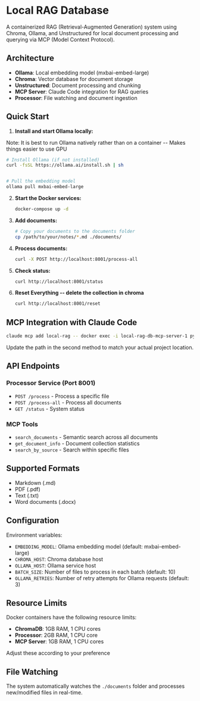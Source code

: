 # Local RAG Database

A containerized RAG (Retrieval-Augmented Generation) system using Chroma, Ollama, and Unstructured for local document processing and querying via MCP (Model Context Protocol).

## Architecture

- **Ollama**: Local embedding model (mxbai-embed-large)
- **Chroma**: Vector database for document storage
- **Unstructured**: Document processing and chunking
- **MCP Server**: Claude Code integration for RAG queries
- **Processor**: File watching and document ingestion

## Quick Start

1. **Install and start Ollama locally:**


Note: It is best to run Ollama natively rather than on a container -- Makes things easier to use GPU

   ```bash
   # Install Ollama (if not installed)
   curl -fsSL https://ollama.ai/install.sh | sh
   
   
   # Pull the embedding model
   ollama pull mxbai-embed-large
   ```

2. **Start the Docker services:**
   ```bash
   docker-compose up -d
   ```

3. **Add documents:**
   ```bash
   # Copy your documents to the documents folder
   cp /path/to/your/notes/*.md ./documents/
   ```

4. **Process documents:**
   ```bash
   curl -X POST http://localhost:8001/process-all
   ```

5. **Check status:**
   ```bash
   curl http://localhost:8001/status
   ```
6. **Reset Everything --  delete the collection in chroma**
   ```bash
   curl http://localhost:8001/reset
   ```

## MCP Integration with Claude Code

```bash
claude mcp add local-rag -- docker exec -i local-rag-db-mcp-server-1 python /app/server_fastmcp.py
```

Update the path in the second method to match your actual project location.

## API Endpoints

### Processor Service (Port 8001)
- `POST /process` - Process a specific file
- `POST /process-all` - Process all documents
- `GET /status` - System status

### MCP Tools
- `search_documents` - Semantic search across all documents
- `get_document_info` - Document collection statistics
- `search_by_source` - Search within specific files

## Supported Formats

- Markdown (.md)
- PDF (.pdf)  
- Text (.txt)
- Word documents (.docx)

## Configuration

Environment variables:
- `EMBEDDING_MODEL`: Ollama embedding model (default: mxbai-embed-large)
- `CHROMA_HOST`: Chroma database host
- `OLLAMA_HOST`: Ollama service host
- `BATCH_SIZE`: Number of files to process in each batch (default: 10)
- `OLLAMA_RETRIES`: Number of retry attempts for Ollama requests (default: 3)

## Resource Limits

Docker containers have the following resource limits:
- **ChromaDB**: 1GB RAM, 1 CPU cores
- **Processor**: 2GB RAM, 1 CPU core  
- **MCP Server**: 1GB RAM, 1 CPU cores

Adjust these according to your preference

## File Watching

The system automatically watches the `./documents` folder and processes new/modified files in real-time.